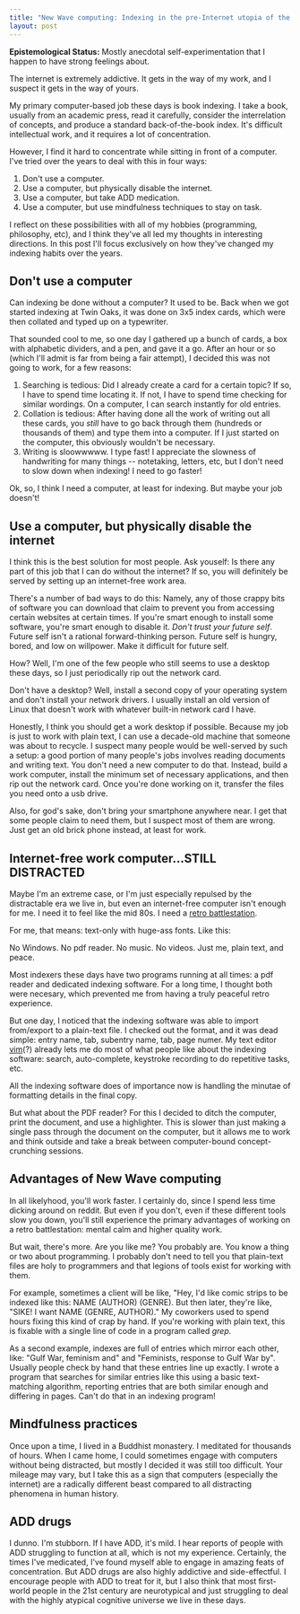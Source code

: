 ```yaml
---
title: "New Wave computing: Indexing in the pre-Internet utopia of the 80s"
layout: post
---
```

**Epistemological Status:** Mostly anecdotal self-experimentation that I happen to have strong feelings about.

The internet is extremely addictive. It gets in the way of my work, and I suspect it gets in the way of yours.

My primary computer-based job these days is book indexing. I take a book, usually from an academic press, read it carefully, consider the interrelation of concepts, and produce a standard back-of-the-book index. It's difficult intellectual work, and it requires a lot of concentration.

However, I find it hard to concentrate while sitting in front of a computer.  I've tried over the years to deal with this in four ways:

1. Don't use a computer.
2. Use a computer, but physically disable the internet.
3. Use a computer, but take ADD medication.
4. Use a computer, but use mindfulness techniques to stay on task.

I reflect on these possibilities with all of my hobbies (programming, philosophy, etc), and I think they've all led my thoughts in interesting directions.  In this post I'll focus exclusively on how they've changed my indexing habits over the years.

## Don't use a computer

Can indexing be done without a computer? It used to be. Back when we got started indexing at Twin Oaks, it was done on 3x5 index cards, which were then collated and typed up on a typewriter.

That sounded cool to me, so one day I gathered up a bunch of cards, a box with alphabetic dividers, and a pen, and gave it a go. After an hour or so (which I'll admit is far from being a fair attempt), I decided this was not going to work, for a few reasons:

1. Searching is tedious: Did I already create a card for a certain topic? If so, I have to spend time locating it. If not, I have to spend time checking for similar wordings. On a computer, I can search instantly for old entries.
2. Collation is tedious: After having done all the work of writing out all these cards, you *still* have to go back through them (hundreds or thousands of them) and type them into a computer. If I just started on the computer, this obviously wouldn't be necessary.
3. Writing is sloowwwww. I type fast! I appreciate the slowness of handwriting for many things -- notetaking, letters, etc, but I don't need to slow down when indexing! I need to go faster!

Ok, so, I think I need a computer, at least for indexing. But maybe your job doesn't!

## Use a computer, but physically disable the internet

I think this is the best solution for most people. Ask youself: Is there any part of this job that I can do without the internet? If so, you will definitely be served by setting up an internet-free work area.

There's a number of bad ways to do this: Namely, any of those crappy bits of software you can download that claim to prevent you from accessing certain websites at certain times. If you're smart enough to install some software, you're smart enough to disable it. *Don't trust your future self*. Future self isn't a rational forward-thinking person. Future self is hungry, bored, and low on willpower. Make it difficult for future self.

How? Well, I'm one of the few people who still seems to use a desktop these days, so I just periodically rip out the network card.

Don't have a desktop? Well, install a second copy of your operating system and don't install your network drivers. I usually install an old version of Linux that doesn't work with whatever built-in network card I have.

Honestly, I think you should get a work desktop if possible. Because my job is just to work with plain text, I can use a decade-old machine that someone was about to recycle. I suspect many people would be well-served by such a setup: a good portion of many people's jobs involves reading documents and writing text. You don't need a new computer to do that. Instead, build a work computer, install the minimum set of necessary applications, and then rip out the network card. Once you're done working on it, transfer the files you need onto a usb drive.

Also, for god's sake, don't bring your smartphone anywhere near. I get that some people claim to need them, but I suspect most of them are wrong. Just get an old brick phone instead, at least for work.

## Internet-free work computer...STILL DISTRACTED

Maybe I'm an extreme case, or I'm just especially repulsed by the distractable era we live in, but even an internet-free computer isn't enough for me. I need it to feel like the mid 80s. I need a [retro battlestation](http://www.reddit.com/r/retrobattlestation).

For me, that means: text-only with huge-ass fonts. Like this:

No Windows. No pdf reader. No music. No videos. Just me, plain text, and peace.

Most indexers these days have two programs running at all times: a pdf reader and dedicated indexing software. For a long time, I thought both were necesary, which prevented me from having a truly peaceful retro experience.

But one day, I noticed that the indexing software was able to import from/export to a plain-text file. I checked out the format, and it was dead simple: entry name, tab, subentry name, tab, page numer. My text editor [vim](www.vim.org)(?) already lets me do most of what people like about the indexing software: search, auto-complete, keystroke recording to do repetitive tasks, etc.

All the indexing software does of importance now is handling the minutae of formatting details in the final copy.

But what about the PDF reader? For this I decided to ditch the computer, print the document, and use a highlighter. This is slower than just making a single pass through the document on the computer, but it allows me to work and think outside and take a break between computer-bound concept-crunching sessions.

## Advantages of New Wave computing

In all likelyhood, you'll work faster. I certainly do, since I spend less time dicking around on reddit. But even if you don't, even if these different tools slow you down, you'll still experience the primary advantages of working on a retro battlestation: mental calm and higher quality work.

But wait, there's more. Are you like me? You probably are. You know a thing or two about programming.  I probably don't need to tell you that plain-text files are holy to programmers and that legions of tools exist for working with them.

For example, sometimes a client will be like, "Hey, I'd like comic strips to be indexed like this: NAME (AUTHOR) (GENRE). But then later, they're like, "SIKE! I want NAME (GENRE, AUTHOR)." My coworkers used to spend hours fixing this kind of crap by hand. If you're working with plain text, this is fixable with a single line of code in a program called *grep*.

As a second example, indexes are full of entries which mirror each other, like: "Gulf War, feminism and" and "Feminists, response to Gulf War by".  Usually people check by hand that these entries line up exactly.  I wrote a program that searches for similar entries like this using a basic text-matching algorithm, reporting entries that are both similar enough and differing in pages. Can't do that in an indexing program!


## Mindfulness practices

Once upon a time, I lived in a Buddhist monastery. I meditated for thousands of hours. When I came home, I could sometimes engage with computers without being distracted, but mostly I decided it was still too difficult.  Your mileage may vary, but I take this as a sign that computers (especially the internet) are a radically different beast compared to all distracting phenomena in human history.

## ADD drugs

I dunno. I'm stubborn. If I have ADD, it's mild. I hear reports of people with ADD struggling to function at all, which is not my experience. Certainly, the times I've medicated, I've found myself able to engage in amazing feats of concentration. But ADD drugs are also highly addictive and side-effectful. I encourage people with ADD to treat for it, but I also think that most first-world people in the 21st century are neurotypical and just struggling to deal with the highly atypical cognitive universe we live in these days.
